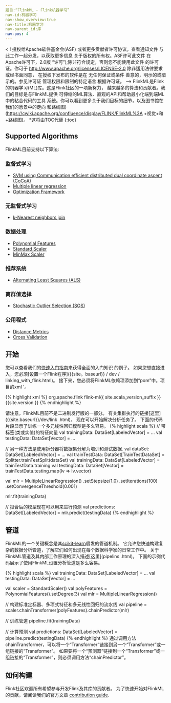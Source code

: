 ```yaml
---
题目:“FlinkML - Flink机器学习”
nav-id:机器学习
nav-show_overview:true
nav-title:机器学习
nav-parent_id:库
nav-pos: 4
---
```

< !
授权给Apache软件基金会(ASF)
或者更多贡献者许可协议。查看通知文件
与此工作一起分发，以获取更多信息
关于版权的所有权。ASF许可此文件
在Apache许可下，2.0版
“许可”);除非符合规定，否则您不能使用此文件
的许可证。你可于
http://www.apache.org/licenses/LICENSE-2.0
除非适用法律要求或经书面同意，
在授权下发布的软件是在
无任何保证或条件
善意的，明示的或暗示的。参见许可证
管理权限和限制的特定语言
根据许可证。
-->
FlinkML是Flink的机器学习(ML)库。这是Flink社区的一项新努力，
越来越多的算法和贡献者。我们的目标是与FlinkML提供
可伸缩的ML算法、直观的API和帮助最小化端到端ML中的粘合代码的工具
系统。你可以看到更多关于我们目标的细节，以及图书馆在我们的愿景中的走向
和路线图)(https://cwiki.apache.org/confluence/display/FLINK/FlinkML%3A +视觉+和+路线图)。
*这将由TOC代替
{:toc}

## Supported Algorithms

FlinkML目前支持以下算法:

### 监督式学习

* [SVM using Communication efficient distributed dual coordinate ascent (CoCoA)](svm.html)
* [Multiple linear regression](multiple_linear_regression.html)
* [Optimization Framework](optimization.html)

### 无监督式学习

* [k-Nearest neighbors join](knn.html)

### 数据处理

* [Polynomial Features](polynomial_features.html)
* [Standard Scaler](standard_scaler.html)
* [MinMax Scaler](min_max_scaler.html)

### 推荐系统

* [Alternating Least Squares (ALS)](als.html)

### 离群值选择

* [Stochastic Outlier Selection (SOS)](sos.html)

### 公用程式

* [Distance Metrics](distance_metrics.html)
* [Cross Validation](cross_validation.html)

## 开始

您可以查看我们的[快速入门指南](quickstart.html)来获得全面的入门知识
的例子。
如果您想直接进入，您必须[设置一个Flink程序]({{site。baseurl}} / dev / linking_with_flink.html)。
接下来，您必须将FlinkML依赖项添加到“pom”中。项目的xml '。

{% highlight xml %}
<dependency>
  <groupId>org.apache.flink</groupId>
  <artifactId>flink-ml{{ site.scala_version_suffix }}</artifactId>
  <version>{{site.version }}</version>
</dependency>
{% endhighlight %}

请注意，FlinkML目前不是二进制发行版的一部分。
有关集群执行的链接[这里]({{site.baseurl}}/dev/link .html)。
现在可以开始解决分析任务了。
下面的代码片段显示了训练一个多元线性回归模型是多么容易。
{% highlight scala %}
// 带标签(类或实值)的特征向量
val trainingData: DataSet[LabeledVector] = ...
val testingData: DataSet[Vector] = ...

// 另一种方法是使用拆分器将数据集分解为培训和测试数据.
val dataSet: DataSet[LabeledVector] = ...
val trainTestData: DataSet[TrainTestDataSet] = Splitter.trainTestSplit(dataSet)
val trainingData: DataSet[LabeledVector] = trainTestData.training
val testingData: DataSet[Vector] = trainTestData.testing.map(lv => lv.vector)

val mlr = MultipleLinearRegression()
  .setStepsize(1.0)
  .setIterations(100)
  .setConvergenceThreshold(0.001)

mlr.fit(trainingData)

// 拟合后的模型现在可以用来进行预测
val predictions: DataSet[LabeledVector] = mlr.predict(testingData)
{% endhighlight %}

## 管道

FlinkML的一个关键概念是其[scikit-learn](http://scikit-learn.org)启发的管道机制。
它允许您快速构建复杂的数据分析管道，了解它们如何出现在每个数据科学家的日常工作中。
关于FlinkML管道及其内部工作原理的深入描述[这里](pipelins .html)。
下面的示例代码展示了使用FlinkML设置分析管道是多么容易。

{% highlight scala %}
val trainingData: DataSet[LabeledVector] = ...
val testingData: DataSet[Vector] = ...

val scaler = StandardScaler()
val polyFeatures = PolynomialFeatures().setDegree(3)
val mlr = MultipleLinearRegression()

// 构建标准定标器、多项式特征和多元线性回归的流水线
val pipeline = scaler.chainTransformer(polyFeatures).chainPredictor(mlr)

// 训练管道
pipeline.fit(trainingData)

// 计算预测
val predictions: DataSet[LabeledVector] = pipeline.predict(testingData)
{% endhighlight %}
通过调用方法chainTransformer，可以将一个“Transformer”链接到另一个“Transformer”或一组链接的“Transformer”。
如果要将一个“预测器”链接到一个“Transformer”或一组链接的“Transformer”，则必须调用方法“chainPredictor”。


## 如何构建

Flink社区欢迎所有希望参与开发Flink及其库的贡献者。
为了快速开始对FlinkML的贡献，请阅读我们的官方文章
[contribution guide]({{site.baseurl}}/dev/libs/ml/contribution_guide.html).
